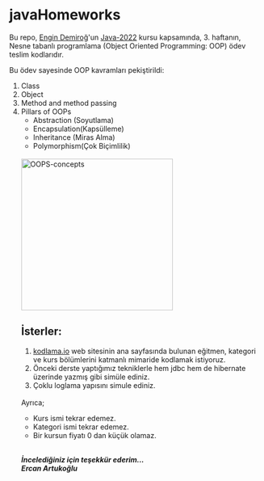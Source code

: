 # javaHomeworks

Bu repo, <a href="https://github.com/engindemirog" src="link">Engin Demiroğ</a>'un <a href="https://www.youtube.com/watch?v=-XfPd-cQRuo&list=PLqG356ExoxZUGztzAxqIWkkTq8JVa-o3X" src="link">Java-2022</a> 
kursu kapsamında, 3. haftanın,   
Nesne tabanlı programlama (Object Oriented Programming: OOP) ödev teslim kodlarıdır.

Bu ödev sayesinde OOP kavramları pekiştirildi:

<ol>
<li>Class</li>
<li>Object </li>
<li>Method and method passing</li>
<li>
Pillars of OOPs
   <ul>
      <li>Abstraction (Soyutlama)</li>
      <li>Encapsulation(Kapsülleme)</li>
      <li>Inheritance (Miras Alma)</li>
      <li>Polymorphism(Çok Biçimlilik)</li>    
   </ul>
 </li>
</li>

</br>

<img with=300px height=300px src="https://media.geeksforgeeks.org/wp-content/cdn-uploads/20190717114649/Object-Oriented-Programming-Concepts.jpg" alt="OOPS-concepts ">
 
## İsterler:

<ol>
  <li><a href="https://www.kodlama.io/" src="link">kodlama.io</a> web sitesinin ana sayfasında bulunan eğitmen, kategori ve kurs bölümlerini katmanlı mimaride kodlamak istiyoruz.</li>
  <li>Önceki derste yaptığımız tekniklerle hem jdbc hem de hibernate üzerinde yazmış gibi simüle ediniz.</li>
  <li>Çoklu loglama yapısını simule ediniz.</li>
</ol>
</br>
Ayrıca;  

<ul>
  <li>Kurs ismi tekrar edemez.</li>
  <li>Kategori ismi tekrar edemez.</li>
  <li>Bir kursun fiyatı 0 dan küçük olamaz.</li>
</ul>

</br>

<b><em>İncelediğiniz için teşekkür ederim... <br>
Ercan Artukoğlu </em></b>
